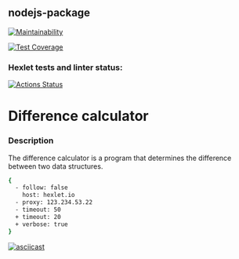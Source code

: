 ## nodejs-package


[![Maintainability](https://api.codeclimate.com/v1/badges/9c7351f15aed1d55a077/maintainability)](https://codeclimate.com/github/DVR2210/frontend-project-46/maintainability)

[![Test Coverage](https://api.codeclimate.com/v1/badges/9c7351f15aed1d55a077/test_coverage)](https://codeclimate.com/github/DVR2210/frontend-project-46/test_coverage)


### Hexlet tests and linter status:
[![Actions Status](https://github.com/DVR2210/frontend-project-46/workflows/hexlet-check/badge.svg)](https://github.com/DVR2210/frontend-project-46/actions)

# Difference calculator

### Description
The difference calculator is a program that determines the difference between two data structures.
```bash
{
  - follow: false
    host: hexlet.io
  - proxy: 123.234.53.22
  - timeout: 50
  + timeout: 20
  + verbose: true
}
```

[![asciicast](https://asciinema.org/a/k9dzdDtGA6xTenSOaiCuFVKBa.svg)](https://asciinema.org/a/k9dzdDtGA6xTenSOaiCuFVKBa)



